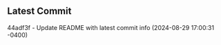 
## Latest Commit
44adf3f - Update README with latest commit info (2024-08-29 17:00:31 -0400) <Yunxi-Zhou>
